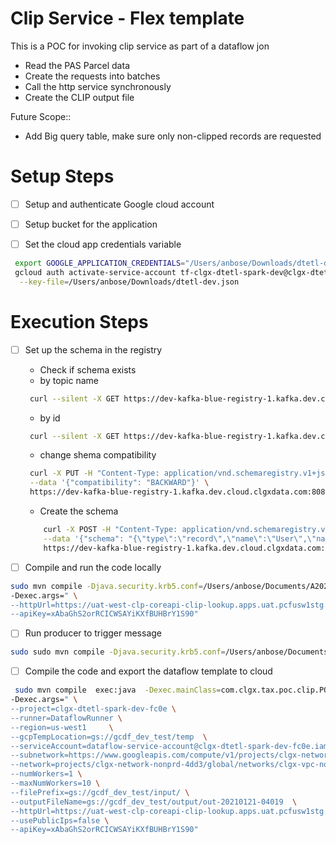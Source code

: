 # Clip Service - Flex template

This is a POC for invoking clip service as part of a dataflow jon

- Read the PAS Parcel data
- Create the requests into batches
- Call the http service synchronously
- Create the CLIP output file

Future Scope::
- Add Big query table, make sure only non-clipped records are requested



# Setup Steps

- [ ] Setup and authenticate Google cloud account

- [ ] Setup bucket for the application

- [ ] Set the cloud app credentials variable
```bash      
 export GOOGLE_APPLICATION_CREDENTIALS="/Users/anbose/Downloads/dtetl-dev.json"  
 gcloud auth activate-service-account tf-clgx-dtetl-spark-dev@clgx-dtetl-spark-dev-fc0e.iam.gserviceaccount.com \
  --key-file=/Users/anbose/Downloads/dtetl-dev.json
 ```

# Execution Steps
- [ ] Set up the schema in the registry
   - Check if schema exists
    - by topic name
    ```bash
     curl --silent -X GET https://dev-kafka-blue-registry-1.kafka.dev.cloud.clgxdata.com:8081/subjects/dtp.poc.pasdata.trigger-value/versions/latest | jq
    ```
    - by id
    ```bash
     curl --silent -X GET https://dev-kafka-blue-registry-1.kafka.dev.cloud.clgxdata.com:8081/schemas/ids/513 | jq .
    ```
    - change shema compatibility
    ```bash
     curl -X PUT -H "Content-Type: application/vnd.schemaregistry.v1+json" \
     --data '{"compatibility": "BACKWARD"}' \
     https://dev-kafka-blue-registry-1.kafka.dev.cloud.clgxdata.com:8081/config/dtp.poc.pasdata.trigger-value
    ```
    - Create the schema
    ```bash
        curl -X POST -H "Content-Type: application/vnd.schemaregistry.v1+json" \
        --data '{"schema": "{\"type\":\"record\",\"name\":\"User\",\"namespace\":\"com.clgx.tax.poc.clip.model.avro\",\"fields\":[{\"name\":\"county\",\"type\":[\"string\",\"null\"]},{\"name\":\"state\",\"type\":[\"string\",\"null\"]},{\"name\": \"date\",\"type\": [\"string\",\"null\"]}]}"}' \
        https://dev-kafka-blue-registry-1.kafka.dev.cloud.clgxdata.com:8081/subjects/dtp.poc.pasdata.trigger-value/versions
    ```

- [ ] Compile and run the code locally

```bash
sudo mvn compile -Djava.security.krb5.conf=/Users/anbose/Documents/A2020/kafka/dev-krb5.conf exec:java  -Dexec.mainClass=com.clgx.tax.poc.clip.POCGenerateClipFlexTemplate \
-Dexec.args=" \
--httpUrl=https://uat-west-clp-coreapi-clip-lookup.apps.uat.pcfusw1stg.solutions.corelogic.com/search/apn \
--apiKey=xAbaGhS2orRCICWSAYiKXfBUHBrY1S90"
```

-[ ] Run producer to trigger message
```bash
sudo sudo mvn compile -Djava.security.krb5.conf=/Users/anbose/Documents/A2020/kafka/dev-krb5.conf exec:java  -Dexec.mainClass=com.clgx.tax.poc.clip.services.ProducerAvroConfig

```
- [ ] Compile the code and export the dataflow template to cloud
```bash
 sudo mvn compile  exec:java  -Dexec.mainClass=com.clgx.tax.poc.clip.POCGenerateClipFlexTemplate \
-Dexec.args=" \
--project=clgx-dtetl-spark-dev-fc0e \
--runner=DataflowRunner \
--region=us-west1     \
--gcpTempLocation=gs://gcdf_dev_test/temp  \
--serviceAccount=dataflow-service-account@clgx-dtetl-spark-dev-fc0e.iam.gserviceaccount.com     \
--subnetwork=https://www.googleapis.com/compute/v1/projects/clgx-network-nonprd-4dd3/regions/us-west1/subnetworks/clgx-app-us-w1-app-dev-subnet     \
--network=projects/clgx-network-nonprd-4dd3/global/networks/clgx-vpc-nonprd     \
--numWorkers=1 \
--maxNumWorkers=10 \
--filePrefix=gs://gcdf_dev_test/input/ \
--outputFileName=gs://gcdf_dev_test/output/out-20210121-04019  \
--httpUrl=https://uat-west-clp-coreapi-clip-lookup.apps.uat.pcfusw1stg.solutions.corelogic.com/search/apn \
--usePublicIps=false \
--apiKey=xAbaGhS2orRCICWSAYiKXfBUHBrY1S90"
```




